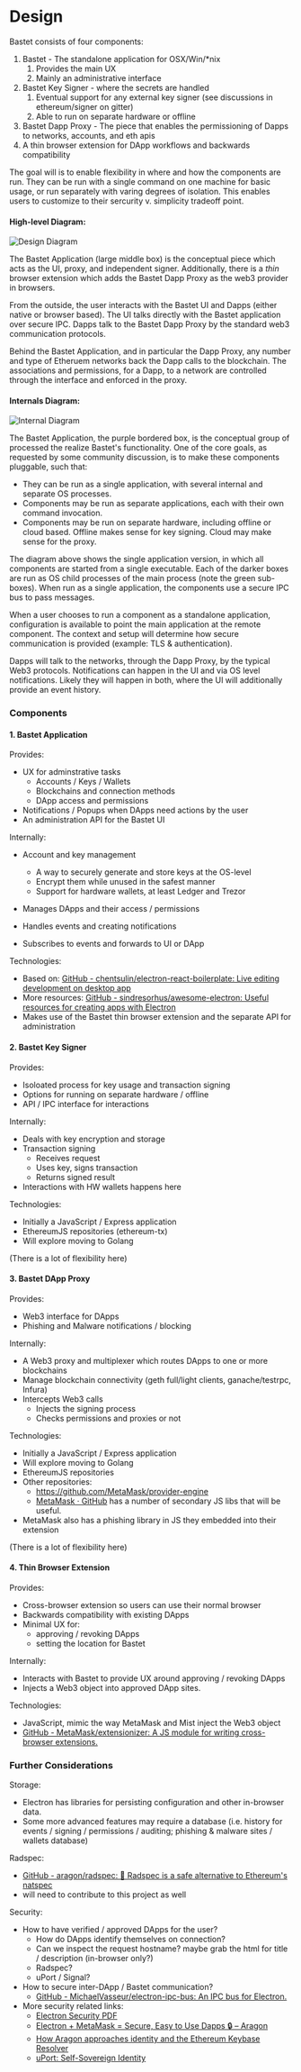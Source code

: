 # Design

Bastet consists of four components:

1. Bastet - The standalone application for OSX/Win/\*nix
    1. Provides the main UX
    2. Mainly an administrative interface
2. Bastet Key Signer - where the secrets are handled
    1. Eventual support for any external key signer (see discussions in ethereum/signer on gitter)
    1. Able to run on separate hardware or offline
3. Bastet Dapp Proxy - The piece that enables the permissioning of Dapps to networks, accounts, and eth apis 
4. A thin browser extension for DApp workflows and backwards compatibility

The goal will is to enable flexibility in where and how the components are run.
They can be run with a single command on one machine for basic usage,
or run separately with varing degrees of isolation.
This enables users to customize to their sercurity v. simplicity tradeoff point.

#### High-level Diagram:

![Design Diagram](https://github.com/verdverm/nest/raw/master/grants/Bastet/bastet--high-level.png)

The Bastet Application (large middle box) is the conceptual piece which acts as the UI, proxy, and independent signer.
Additionally, there is a _thin_ browser extension which
adds the Bastet Dapp Proxy as the web3 provider in browsers.

From the outside, the user interacts with the Bastet UI and Dapps (either native or browser based). The UI talks directly with the Bastet application over secure IPC. Dapps talk to the Bastet Dapp Proxy by the standard web3 communication protocols.

Behind the Bastet Application, and in particular the Dapp Proxy,
any number and type of Etheruem networks back the Dapp calls to the blockchain. The associations and permissions, for a Dapp, to a network are controlled through the interface and enforced in the proxy.

#### Internals Diagram:

![Internal Diagram](https://github.com/verdverm/nest/raw/master/grants/Bastet/bastet--internal.png)

The Bastet Application, the purple bordered box,
is the conceptual group of processed the realize
Bastet's functionality. One of the core goals,
as requested by some community discussion,
is to make these components pluggable, such that:

- They can be run as a single application, with several internal and separate OS processes.
- Components may be run as separate applications, each with their own command invocation.
- Components may be run on separate hardware, including offline or cloud based. Offline makes sense for key signing. Cloud may make sense for the proxy.

The diagram above shows the single application version,
in which all components are started from a single executable.
Each of the darker boxes are run as OS child processes
of the main process (note the green sub-boxes).
When run as a single application, 
the components use a secure IPC bus to pass messages.

When a user chooses to run a component as a
standalone application, configuration is available
to point the main application at the remote component.
The context and setup will determine how secure
communication is provided (example: TLS & authentication).

Dapps will talk to the networks, through the Dapp Proxy,
by the typical Web3 protocols.
Notifications can happen in the UI and via OS level notifications.
Likely they will happen in both, where the UI will
additionally provide an event history.


### Components

#### 1. Bastet Application

Provides:

- UX for adminstrative tasks
    - Accounts / Keys / Wallets
    - Blockchains and connection methods
    - DApp access and permissions
- Notifications / Popups when DApps need actions by the user
- An administration API for the Bastet UI

Internally:

- Account and key management
    - A way to securely generate and store keys at the OS-level
    - Encrypt them while unused in the safest manner
    - Support for hardware wallets, at least Ledger and Trezor
- Manages DApps and their access / permissions
- Handles events and creating notifications

- Subscribes to events and forwards to UI or DApp

Technologies:

- Based on: [GitHub - chentsulin/electron-react-boilerplate: Live editing development on desktop app](https://github.com/chentsulin/electron-react-boilerplate)
- More resources: [GitHub - sindresorhus/awesome-electron: Useful resources for creating apps with Electron](https://github.com/sindresorhus/awesome-electron)
- Makes use of the Bastet thin browser extension and the separate API for administration

#### 2. Bastet Key Signer

Provides:

- Isoloated process for key usage and transaction signing
- Options for running on separate hardware / offline
- API / IPC interface for interactions

Internally:

- Deals with key encryption and storage
- Transaction signing
    - Receives request
    - Uses key, signs transaction
    - Returns signed result
- Interactions with HW wallets happens here

Technologies:

- Initially a JavaScript / Express application
- EthereumJS repositories (ethereum-tx)
- Will explore moving to Golang

(There is a lot of flexibility here)

#### 3. Bastet DApp Proxy

Provides:

- Web3 interface for DApps
- Phishing and Malware notifications / blocking

Internally:

- A Web3 proxy and multiplexer which routes DApps to one or more blockchains
- Manage blockchain connectivity (geth full/light clients, ganache/testrpc, Infura)
- Intercepts Web3 calls
    - Injects the signing process
    - Checks permissions and proxies or not

Technologies:

- Initially a JavaScript / Express application
- Will explore moving to Golang
- EthereumJS repositories
- Other repositories:
    - https://github.com/MetaMask/provider-engine
    - [MetaMask · GitHub](https://github.com/MetaMask) has a number of secondary JS libs that will be useful.
- MetaMask also has a phishing library in JS they embedded into their extension
 
(There is a lot of flexibility here)

#### 4. Thin Browser Extension

Provides:

- Cross-browser extension so users can use their normal browser
- Backwards compatibility with existing DApps
- Minimal UX for:
    - approving / revoking DApps
    - setting the location for Bastet

Internally:

- Interacts with Bastet to provide UX around approving / revoking DApps
- Injects a Web3 object into approved DApp sites.

Technologies:

- JavaScript, mimic the way MetaMask and Mist inject the Web3 object
- [GitHub - MetaMask/extensionizer: A JS module for writing cross-browser extensions.](https://github.com/MetaMask/extensionizer)



### Further Considerations

Storage:

- Electron has libraries for persisting configuration and other in-browser data.
- Some more advanced features may require a database (i.e. history for events / signing / permissions / auditing; phishing & malware sites / wallets database)

Radspec: 
- [GitHub - aragon/radspec: 🤘 Radspec is a safe alternative to Ethereum's natspec](https://github.com/aragon/radspec)
- will need to contribute to this project as well

Security:

- How to have verified / approved DApps for the user?
    - How do DApps identify themselves on connection?
    - Can we inspect the request hostname? maybe grab the html for title / description (in-browser only?)
    - Radspec?
    - uPort / Signal?
- How to secure inter-DApp / Bastet communication?
    - [GitHub - MichaelVasseur/electron-ipc-bus: An IPC bus for Electron.](https://github.com/MichaelVasseur/electron-ipc-bus)
- More security related links:
    - [Electron Security PDF](https://www.blackhat.com/docs/us-17/thursday/us-17-Carettoni-Electronegativity-A-Study-Of-Electron-Security-wp.pdf)
    - [Electron + MetaMask = Secure, Easy to Use Dapps 🔒 – Aragon](https://blog.aragon.one/electron-metamask-secure-easy-to-use-dapps-5a9987d21034)
    - [How Aragon approaches identity and the Ethereum Keybase Resolver](https://blog.aragon.one/how-aragon-approaches-identity-and-the-ethereum-keybase-resolver-d548133e4a26)
    - [uPort: Self-Sovereign Identity](https://www.uport.me/)